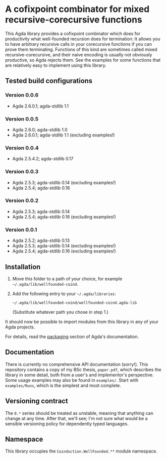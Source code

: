 # A cofixpoint combinator for mixed recursive-corecursive functions

This Agda library provides a cofixpoint combinator which does for productivity
what well-founded recursion does for termination: It allows you to have
arbitrary recursive calls in your corecursive functions if you can prove them
terminating. Functions of this kind are sometimes called mixed
recursive-corecursive, and their naive encoding is usually not obviously
productive, so Agda rejects them. See the examples for some functions that are
relatively easy to implement using this library.

## Tested build configurations

### Version 0.0.6

- Agda 2.6.0.1; agda-stdlib 1.1

### Version 0.0.5

- Agda 2.6.0;   agda-stdlib 1.0
- Agda 2.6.0.1; agda-stdlib 1.1 (excluding examples!)

### Version 0.0.4

- Agda 2.5.4.2; agda-stdlib 0.17

### Version 0.0.3

- Agda 2.5.3; agda-stdlib 0.14 (excluding examples!)
- Agda 2.5.4; agda-stdlib 0.16

### Version 0.0.2

- Agda 2.5.3; agda-stdlib 0.14
- Agda 2.5.4; agda-stdlib 0.16 (excluding examples!)

### Version 0.0.1

- Agda 2.5.2; agda-stdlib 0.13
- Agda 2.5.3; agda-stdlib 0.14 (excluding examples!)
- Agda 2.5.4; agda-stdlib 0.16 (excluding examples!)

## Installation

1. Move this folder to a path of your choice, for example
   `~/.agda/lib/wellfounded-coind`.
2. Add the following entry to your `~/.agda/libraries`:

       ~/.agda/lib/wellfounded-coind/wellfounded-coind.agda-lib

   (Substitute whatever path you chose in step 1.)

It should now be possible to import modules from this library in any of your
Agda projects.

For details, read the
[packaging](http://agda.readthedocs.io/en/latest/tools/package-system.html)
section of Agda's documentation.

## Documentation

There is currently no comprehensive API documentation (sorry!). This repository
contains a copy of my BSc thesis, `paper.pdf`, which describes the library in
some detail, both from a user's and implementor's perspective. Some usage
examples may also be found in `examples/`. Start with `examples/Runs`, which is
the simplest and most complete.

## Versioning contract

The `0.*` series should be treated as unstable, meaning that anything can
change at any time. After that, we'll see; I'm not sure what would be a
sensible versioning policy for dependently typed languages.

## Namespace

This library occupies the `Coinduction.WellFounded.**` module namespace.
